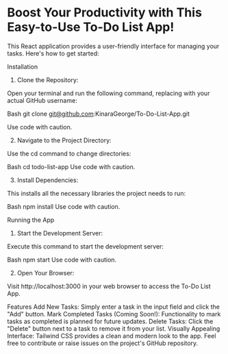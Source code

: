 # Boost Your Productivity with This Easy-to-Use To-Do List App!
This React application provides a user-friendly interface for managing your tasks. Here's how to get started:

Installation
1. Clone the Repository:

Open your terminal and run the following command, replacing <your-username> with your actual GitHub username:

Bash
git clone git@github.com:KinaraGeorge/To-Do-List-App.git

Use code with caution.

2. Navigate to the Project Directory:

Use the cd command to change directories:

Bash
cd todo-list-app
Use code with caution.

3. Install Dependencies:

This installs all the necessary libraries the project needs to run:

Bash
npm install
Use code with caution.

Running the App
1. Start the Development Server:

Execute this command to start the development server:

Bash
npm start
Use code with caution.

2. Open Your Browser:

Visit http://localhost:3000 in your web browser to access the To-Do List App.

Features
Add New Tasks: Simply enter a task in the input field and click the "Add" button.
Mark Completed Tasks (Coming Soon!): Functionality to mark tasks as completed is planned for future updates.
Delete Tasks: Click the "Delete" button next to a task to remove it from your list.
Visually Appealing Interface: Tailwind CSS provides a clean and modern look to the app.
Feel free to contribute or raise issues on the project's GitHub repository.
